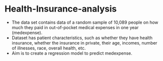 # Health-Insurance-analysis
* The data set contains data of a random sample of 10,089 people on how much they paid in out-of-pocket medical expenses in one year (medexpense). 
* Dataset has patient characteristics, such as whether they have health insurance, whether the insurance in private, their age, incomes, number of illnesses, race, overall health, etc. 
* Aim is to create a regression model to predict medexpense. 

